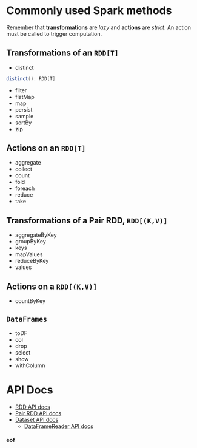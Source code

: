 # Commonly used Spark methods

Remember that **transformations** are *lazy* and **actions** are *strict*. An action must be called to trigger computation.

## Transformations of an `RDD[T]`

* distinct
```scala
distinct(): RDD[T]
```
* filter
* flatMap
* map
* persist
* sample
* sortBy
* zip

## Actions on an `RDD[T]`

* aggregate
* collect
* count
* fold
* foreach
* reduce
* take

## Transformations of a Pair RDD, `RDD[(K,V)]`

* aggregateByKey
* groupByKey
* keys
* mapValues
* reduceByKey
* values

## Actions on a `RDD[(K,V)]`

* countByKey

## `DataFrames`

* toDF
* col
* drop
* select
* show
* withColumn

# API Docs

* [RDD API docs](http://spark.apache.org/docs/latest/api/scala/#org.apache.spark.rdd.RDD)
* [Pair RDD API docs](http://spark.apache.org/docs/latest/api/scala/#org.apache.spark.rdd.PairRDDFunctions)
* [Dataset API docs](http://spark.apache.org/docs/latest/api/scala/#org.apache.spark.sql.Dataset)
  * [DataFrameReader API docs](http://spark.apache.org/docs/latest/api/scala/#org.apache.spark.sql.DataFrameReader)

#### eof


